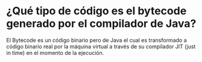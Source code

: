 # ¿Qué tipo de código es el bytecode generado por el compilador de Java?

El Bytecode es un código binario pero de Java el cual es transformado a código binario real por la máquina virtual a través de su compilador JIT (just in time) en el momento de la ejecución.
